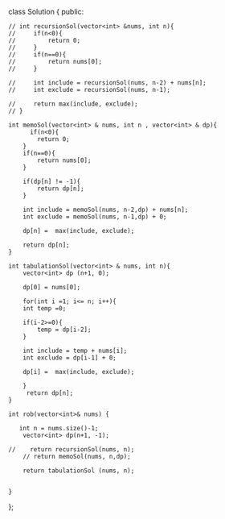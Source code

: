 class Solution {
public:

    // int recursionSol(vector<int> &nums, int n){
    //     if(n<0){
    //         return 0;
    //     }
    //     if(n==0){
    //         return nums[0];
    //     }

    //     int include = recursionSol(nums, n-2) + nums[n];
    //     int exclude = recursionSol(nums, n-1);

    //     return max(include, exclude);
    // } 

    int memoSol(vector<int> & nums, int n , vector<int> & dp){
          if(n<0){
            return 0;
        }
        if(n==0){
            return nums[0];
        }

        if(dp[n] != -1){
            return dp[n];
        }

        int include = memoSol(nums, n-2,dp) + nums[n];
        int exclude = memoSol(nums, n-1,dp) + 0;

        dp[n] =  max(include, exclude);

        return dp[n];
    }

    int tabulationSol(vector<int> & nums, int n){
        vector<int> dp (n+1, 0);

        dp[0] = nums[0];

        for(int i =1; i<= n; i++){
        int temp =0;

        if(i-2>=0){
            temp = dp[i-2];
        }

        int include = temp + nums[i];
        int exclude = dp[i-1] + 0;

        dp[i] =  max(include, exclude);

        }
         return dp[n];
    }

    int rob(vector<int>& nums) {

       int n = nums.size()-1;
        vector<int> dp(n+1, -1);

    //    return recursionSol(nums, n);
        // return memoSol(nums, n,dp);

        return tabulationSol (nums, n);


    }
};
